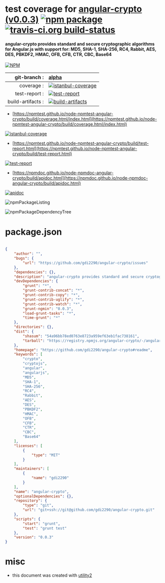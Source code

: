 # test coverage for  [angular-crypto (v0.0.3)](https://github.com/gdi2290/angular-crypto#readme)  [![npm package](https://img.shields.io/npm/v/npmtest-angular-crypto.svg?style=flat-square)](https://www.npmjs.org/package/npmtest-angular-crypto) [![travis-ci.org build-status](https://api.travis-ci.org/npmtest/node-npmtest-angular-crypto.svg)](https://travis-ci.org/npmtest/node-npmtest-angular-crypto)
#### angular-crypto provides standard and secure cryptographic algorithms for Angular.js with support for: MD5, SHA-1, SHA-256, RC4, Rabbit, AES, DES, PBKDF2, HMAC, OFB, CFB, CTR, CBC, Base64

[![NPM](https://nodei.co/npm/angular-crypto.png?downloads=true&downloadRank=true&stars=true)](https://www.npmjs.com/package/angular-crypto)

| git-branch : | [alpha](https://github.com/npmtest/node-npmtest-angular-crypto/tree/alpha)|
|--:|:--|
| coverage : | [![istanbul-coverage](https://npmtest.github.io/node-npmtest-angular-crypto/build/coverage.badge.svg)](https://npmtest.github.io/node-npmtest-angular-crypto/build/coverage.html/index.html)|
| test-report : | [![test-report](https://npmtest.github.io/node-npmtest-angular-crypto/build/test-report.badge.svg)](https://npmtest.github.io/node-npmtest-angular-crypto/build/test-report.html)|
| build-artifacts : | [![build-artifacts](https://npmtest.github.io/node-npmtest-angular-crypto/glyphicons_144_folder_open.png)](https://github.com/npmtest/node-npmtest-angular-crypto/tree/gh-pages/build)|

- [https://npmtest.github.io/node-npmtest-angular-crypto/build/coverage.html/index.html](https://npmtest.github.io/node-npmtest-angular-crypto/build/coverage.html/index.html)

[![istanbul-coverage](https://npmtest.github.io/node-npmtest-angular-crypto/build/screenCapture.buildCi.browser.%252Ftmp%252Fbuild%252Fcoverage.lib.html.png)](https://npmtest.github.io/node-npmtest-angular-crypto/build/coverage.html/index.html)

- [https://npmtest.github.io/node-npmtest-angular-crypto/build/test-report.html](https://npmtest.github.io/node-npmtest-angular-crypto/build/test-report.html)

[![test-report](https://npmtest.github.io/node-npmtest-angular-crypto/build/screenCapture.buildCi.browser.%252Ftmp%252Fbuild%252Ftest-report.html.png)](https://npmtest.github.io/node-npmtest-angular-crypto/build/test-report.html)

- [https://npmdoc.github.io/node-npmdoc-angular-crypto/build/apidoc.html](https://npmdoc.github.io/node-npmdoc-angular-crypto/build/apidoc.html)

[![apidoc](https://npmdoc.github.io/node-npmdoc-angular-crypto/build/screenCapture.buildCi.browser.%252Ftmp%252Fbuild%252Fapidoc.html.png)](https://npmdoc.github.io/node-npmdoc-angular-crypto/build/apidoc.html)

![npmPackageListing](https://npmtest.github.io/node-npmtest-angular-crypto/build/screenCapture.npmPackageListing.svg)

![npmPackageDependencyTree](https://npmtest.github.io/node-npmtest-angular-crypto/build/screenCapture.npmPackageDependencyTree.svg)



# package.json

```json

{
    "author": "",
    "bugs": {
        "url": "https://github.com/gdi2290/angular-crypto/issues"
    },
    "dependencies": {},
    "description": "angular-crypto provides standard and secure cryptographic algorithms for Angular.js with support for: MD5, SHA-1, SHA-256, RC4, Rabbit, AES, DES, PBKDF2, HMAC, OFB, CFB, CTR, CBC, Base64",
    "devDependencies": {
        "grunt": "*",
        "grunt-contrib-concat": "*",
        "grunt-contrib-copy": "*",
        "grunt-contrib-uglify": "*",
        "grunt-contrib-watch": "*",
        "grunt-ngmin": "0.0.3",
        "load-grunt-tasks": "*",
        "time-grunt": "*"
    },
    "directories": {},
    "dist": {
        "shasum": "54a96bb78ed0763e8723a959ef63eb1fac738161",
        "tarball": "https://registry.npmjs.org/angular-crypto/-/angular-crypto-0.0.3.tgz"
    },
    "homepage": "https://github.com/gdi2290/angular-crypto#readme",
    "keywords": [
        "crypto",
        "cryptojs",
        "angular",
        "angularjs",
        "MD5",
        "SHA-1",
        "SHA-256",
        "RC4",
        "Rabbit",
        "AES",
        "DES",
        "PBKDF2",
        "HMAC",
        "OFB",
        "CFB",
        "CTR",
        "CBC",
        "Base64"
    ],
    "licenses": [
        {
            "type": "MIT"
        }
    ],
    "maintainers": [
        {
            "name": "gdi2290"
        }
    ],
    "name": "angular-crypto",
    "optionalDependencies": {},
    "repository": {
        "type": "git",
        "url": "git+ssh://git@github.com/gdi2290/angular-crypto.git"
    },
    "scripts": {
        "start": "grunt",
        "test": "grunt test"
    },
    "version": "0.0.3"
}
```



# misc
- this document was created with [utility2](https://github.com/kaizhu256/node-utility2)
